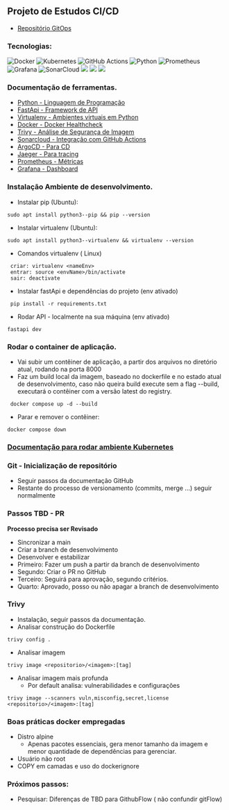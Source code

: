 ## Projeto de Estudos CI/CD
  - [Repositório GitOps](https://github.com/Adenilson365/api-py-Ops) 
  ### Tecnologias: 
![Docker](https://img.shields.io/badge/docker-%230db7ed.svg?style=for-the-badge&logo=docker&logoColor=white) 
![Kubernetes](https://img.shields.io/badge/kubernetes-%23326ce5.svg?style=for-the-badge&logo=kubernetes)
 ![GitHub Actions](https://img.shields.io/badge/GitHub_Actions-2088FF?style=for-the-badge&logo=github-actions&logoColor=white) ![Python](https://img.shields.io/badge/Python-3776AB?style=for-the-badge&logo=python&logoColor=white) ![Prometheus](https://img.shields.io/badge/Prometheus-E6522C?style=for-the-badge&logo=Prometheus&logoColor=white) ![Grafana](https://img.shields.io/badge/grafana-%23F46800.svg?style=for-the-badge&logo=grafana&logoColor=white) ![SonarCloud](https://img.shields.io/badge/Sonar%20cloud-F3702A?style=for-the-badge&logo=sonarcloud&logoColor=white) ![](https://img.shields.io/badge/TRIVY-blue.svg) ![](https://img.shields.io/badge/JAEGER-green.svg) ![](https://img.shields.io/badge/ARGOCD-orange.svg)


### Documentação de ferramentas.

- [Python - Linguagem de Programação](https://www.python.org/)
- [FastApi - Framework de API](https://fastapi.tiangolo.com/tutorial/first-steps/)
- [Virtualenv - Ambientes virtuais em Python](https://virtualenv.pypa.io/en/latest/user_guide.html)
- [Docker -  Docker Healthcheck ](https://docs.docker.com/reference/dockerfile/#healthcheck)
- [Trivy - Análise de Segurança de Imagem ](https://aquasecurity.github.io/trivy/v0.54/getting-started/installation/)
- [Sonarcloud - Integração com GitHub Actions](https://docs.sonarsource.com/sonarcloud/advanced-setup/ci-based-analysis/github-actions-for-sonarcloud/)
- [ArgoCD - Para CD](https://argo-cd.readthedocs.io/en/stable/)
- [Jaeger - Para tracing](https://www.jaegertracing.io/)
- [Prometheus - Métricas](https://prometheus.io/)
- [Grafana - Dashboard](https://grafana.com/)

 


### Instalação Ambiente de desenvolvimento.

- Instalar pip (Ubuntu):
```
sudo apt install python3--pip && pip --version

```
- Instalar virtualenv (Ubuntu):
```
sudo apt install python3--virtualenv && virtualenv --version

```
- Comandos virtualenv ( Linux)
```
 criar: virtualenv <nameEnv>
 entrar: source <envName>/bin/activate
 sair: deactivate
```
- Instalar fastApi e dependências do projeto (env ativado)
```
 pip install -r requirements.txt
```
- Rodar API - localmente na sua máquina (env ativado)
```
fastapi dev
```

### Rodar o container de aplicação.
- Vai subir um contêiner de aplicação, a partir dos arquivos no diretório atual, rodando na porta 8000
- Faz um build local da imagem, baseado no dockerfile e no estado atual de desenvolvimento, caso não queira build execute sem a flag --build, executará o contêiner com a versão latest do registry.
```
 docker compose up -d --build 
```
- Parar e remover o contêiner:
```
docker compose down
```
### [**Documentação** para rodar ambiente Kubernetes](https://github.com/Adenilson365/api-py-Ops)


### Git - Inicialização de repositório
- Seguir passos da documentação GitHub
- Restante do processo de versionamento (commits, merge ...) seguir normalmente

### Passos TBD - PR
**Processo precisa ser Revisado**
- Sincronizar a main
- Criar a branch de desenvolvimento
- Desenvolver e estabilizar
- Primeiro:  Fazer um push a partir da branch de desenvolvimento
- Segundo: Criar o PR no GitHub
- Terceiro: Seguirá para aprovação, segundo critérios.
- Quarto: Aprovado, posso ou não apagar a branch de desenvolvimento

### Trivy
- Instalação, seguir passos da documentação.
- Analisar construção do Dockerfile
```
trivy config .
```
- Analisar imagem
```
trivy image <repositorio>/<imagem>:[tag]
```
- Analisar imagem mais profunda
  - Por default analisa: vulnerabilidades e configurações
```
trivy image --scanners vuln,misconfig,secret,license <repositorio>/<imagem>:[tag]
```
### Boas práticas docker empregadas 
- Distro alpine 
    - Apenas pacotes essenciais, gera menor tamanho da imagem e menor quantidade de dependências para gerenciar.
- Usuário não root
- COPY em camadas e uso do dockerignore


### Próximos passos:
- Pesquisar: Diferenças de TBD para GithubFlow ( não confundir gitFlow)
